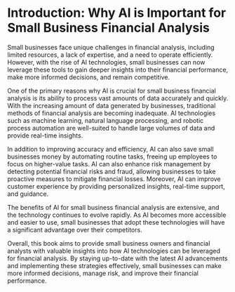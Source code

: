 Introduction: Why AI is Important for Small Business Financial Analysis
=======================================================================

Small businesses face unique challenges in financial analysis, including limited resources, a lack of expertise, and a need to operate efficiently. However, with the rise of AI technologies, small businesses can now leverage these tools to gain deeper insights into their financial performance, make more informed decisions, and remain competitive.

One of the primary reasons why AI is crucial for small business financial analysis is its ability to process vast amounts of data accurately and quickly. With the increasing amount of data generated by businesses, traditional methods of financial analysis are becoming inadequate. AI technologies such as machine learning, natural language processing, and robotic process automation are well-suited to handle large volumes of data and provide real-time insights.

In addition to improving accuracy and efficiency, AI can also save small businesses money by automating routine tasks, freeing up employees to focus on higher-value tasks. AI can also enhance risk management by detecting potential financial risks and fraud, allowing businesses to take proactive measures to mitigate financial losses. Moreover, AI can improve customer experience by providing personalized insights, real-time support, and guidance.

The benefits of AI for small business financial analysis are extensive, and the technology continues to evolve rapidly. As AI becomes more accessible and easier to use, small businesses that adopt these technologies will have a significant advantage over their competitors.

Overall, this book aims to provide small business owners and financial analysts with valuable insights into how AI technologies can be leveraged for financial analysis. By staying up-to-date with the latest AI advancements and implementing these strategies effectively, small businesses can make more informed decisions, manage risk, and improve their financial performance.
